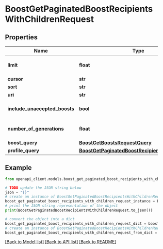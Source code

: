 # BoostGetPaginatedBoostRecipientsWithChildrenRequest


## Properties

Name | Type | Description | Notes
------------ | ------------- | ------------- | -------------
**limit** | **float** |  | [optional] [default to 25]
**cursor** | **str** |  | [optional] 
**sort** | **str** |  | [optional] 
**uri** | **str** |  | 
**include_unaccepted_boosts** | **bool** |  | [optional] [default to True]
**number_of_generations** | **float** |  | [optional] [default to 1]
**boost_query** | [**BoostGetBoostsRequestQuery**](BoostGetBoostsRequestQuery.md) |  | [optional] 
**profile_query** | [**BoostGetPaginatedBoostRecipientsRequestQuery**](BoostGetPaginatedBoostRecipientsRequestQuery.md) |  | [optional] 

## Example

```python
from openapi_client.models.boost_get_paginated_boost_recipients_with_children_request import BoostGetPaginatedBoostRecipientsWithChildrenRequest

# TODO update the JSON string below
json = "{}"
# create an instance of BoostGetPaginatedBoostRecipientsWithChildrenRequest from a JSON string
boost_get_paginated_boost_recipients_with_children_request_instance = BoostGetPaginatedBoostRecipientsWithChildrenRequest.from_json(json)
# print the JSON string representation of the object
print(BoostGetPaginatedBoostRecipientsWithChildrenRequest.to_json())

# convert the object into a dict
boost_get_paginated_boost_recipients_with_children_request_dict = boost_get_paginated_boost_recipients_with_children_request_instance.to_dict()
# create an instance of BoostGetPaginatedBoostRecipientsWithChildrenRequest from a dict
boost_get_paginated_boost_recipients_with_children_request_from_dict = BoostGetPaginatedBoostRecipientsWithChildrenRequest.from_dict(boost_get_paginated_boost_recipients_with_children_request_dict)
```
[[Back to Model list]](../README.md#documentation-for-models) [[Back to API list]](../README.md#documentation-for-api-endpoints) [[Back to README]](../README.md)


